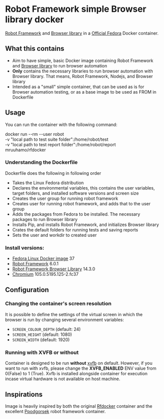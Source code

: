 # Robot Framework simple Browser library docker

[Robot Framework](http://robotframework.org/) and [Browser library](https://robotframework-browser.org/) in a [Official Fedora](https://hub.docker.com/_/fedora/) Docker container.

## What this contains

* Aim to have simple, basic Docker image containing Robot Framework and [Browser library](https://robotframework-browser.org/) to run browser automation
* **Only** contains the necessary libraries to run browser automation with Browser library. That means, Robot Framework, Nodejs, and Browser library
* Intended as a "small" simple container, that can be used as is for Browser automation testing, or as a base image to be used as FROM in Dockerfile

## Usage

You can run the container with the following command:

docker run --rm --user robot \
  -v "local path to test suite folder":/home/robot/test \
  -v "local path to test report folder":/home/robot/report \
  mruuhamo/rfdocker 

### Understanding the Dockerfile

Dockerfile does the following in following order
* Takes the Linux Fedora distribution
* Declares the environmental variables, this contains the user variables, target folders, and installed software versions and screen size
* Creates the user group for running robot framework
* Creates user for running robot framework, and adds that to the user group
* Adds the packages from Fedora to be installed. The necessary packages to run Browser library
* Installs Pip, and installs Robot Framework, and initializes Browser library
* Crates the default folders for running tests and saving reports
* Sets the user and workdir to created user

### Install versions:

* [Fedora Linux Docker image](https://hub.docker.com/_/fedora/) 37
* [Robot Framework](https://github.com/robotframework/robotframework) 6.0.1
* [Robot Framework Browser Library](https://github.com/MarketSquare/robotframework-browser) 14.3.0
* [Chromium](https://packages.fedoraproject.org/pkgs/chromium/chromium/) 105.0.5195.125-2.fc37


## Configuration

### Changing the container's screen resolution

It is possible to define the settings of the virtual screen in which the browser is run by changing several environment variables:

* `SCREEN_COLOUR_DEPTH` (default: 24)
* `SCREEN_HEIGHT` (default: 1080)
* `SCREEN_WIDTH` (default: 1920)

### Running with XVFB or without

Container is designed to be run **without** [xvfb](https://www.x.org/releases/X11R7.6/doc/man/man1/Xvfb.1.xhtml) on default. However, if you want to run with xvfb, please change the **XVFB_ENABLED** ENV value from 0(False) to 1 (True). Xvfb is installed alongside container for execution incase virtual hardware is not available on host machine.


## Inspirations

Image is heavily inspired by both the original [Rfdocker](https://github.com/asyrjasalo/rfdocker) container and the excellent [Ppodgorsek](https://github.com/ppodgorsek/docker-robot-framework) robot framework container.
